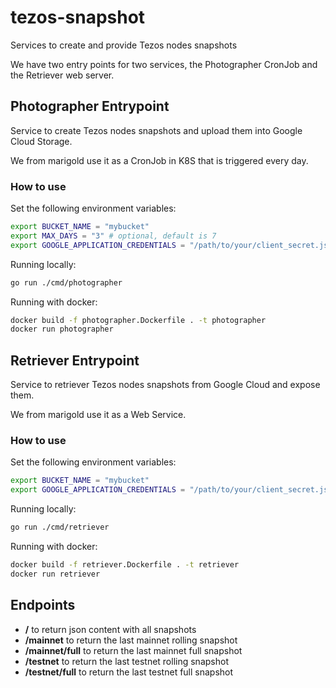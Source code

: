 # tezos-snapshot

Services to create and provide Tezos nodes snapshots

We have two entry points for two services, the Photographer CronJob and the Retriever web server.
## Photographer Entrypoint

Service to create Tezos nodes snapshots and upload them into Google Cloud Storage.

We from marigold use it as a CronJob in K8S that is triggered every day.

### How to use

Set the following environment variables:

```bash
export BUCKET_NAME = "mybucket"
export MAX_DAYS = "3" # optional, default is 7
export GOOGLE_APPLICATION_CREDENTIALS = "/path/to/your/client_secret.json"
```

Running locally:

```bash
go run ./cmd/photographer
```

Running with docker:

```bash
docker build -f photographer.Dockerfile . -t photographer
docker run photographer
```

## Retriever Entrypoint

Service to retriever Tezos nodes snapshots from Google Cloud and expose them.

We from marigold use it as a Web Service.


### How to use

Set the following environment variables:

```bash
export BUCKET_NAME = "mybucket"
export GOOGLE_APPLICATION_CREDENTIALS = "/path/to/your/client_secret.json"
```

Running locally:

```bash
go run ./cmd/retriever
```

Running with docker:

```bash
docker build -f retriever.Dockerfile . -t retriever
docker run retriever
```

## Endpoints

* **/** to return json content with all snapshots
* **/mainnet** to return the last mainnet rolling snapshot
* **/mainnet/full** to return the last mainnet full snapshot
* **/testnet** to return the last testnet rolling snapshot
* **/testnet/full** to return the last testnet full snapshot